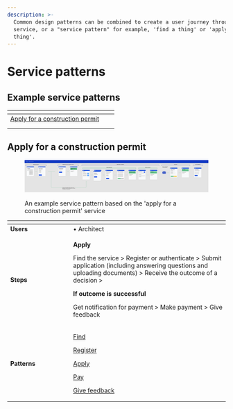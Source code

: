 ```yaml
---
description: >-
  Common design patterns can be combined to create a user journey through a
  service, or a "service pattern" for example, 'find a thing' or 'apply for a
  thing'.
---
```


# Service patterns

## Example service patterns

<table data-view="cards"><thead><tr><th></th><th></th><th></th></tr></thead><tbody><tr><td><a href="./#apply-for-a-construction-permit">Apply for a construction permit</a></td><td></td><td></td></tr><tr><td></td><td></td><td></td></tr><tr><td></td><td></td><td></td></tr></tbody></table>

## Apply for a construction permit

<figure><img src="../../.gitbook/assets/Choosing your patterns (2).png" alt=""><figcaption><p>An example service pattern based on the 'apply for a construction permit' service</p></figcaption></figure>

<table data-header-hidden><thead><tr><th width="131"></th><th></th></tr></thead><tbody><tr><td><strong>Users</strong></td><td>• Architect</td></tr><tr><td><strong>Steps</strong></td><td><p><strong>Apply</strong></p><p>Find the service > Register or authenticate > Submit application (including answering questions and uploading documents) > Receive the outcome of a decision ></p><p></p><p><strong>If outcome is successful</strong></p><p>Get notification for payment > Make payment > Give feedback</p></td></tr><tr><td><strong>Patterns</strong></td><td><p><a href="find-a-service.md">Find</a></p><p><a href="register.md">Register</a></p><p><a href="make-an-application.md">Apply</a></p><p><a href="pay.md">Pay</a></p><p><a href="asking-users-for-feedback.md">Give feedback</a></p></td></tr></tbody></table>

